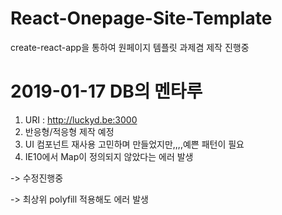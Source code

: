 # React-Onepage-Site-Template
create-react-app을 통하여 원페이지 템플릿 과제겸 제작 진행중

2019-01-17 DB의 멘타루
=============
 1. URI : http://luckyd.be:3000
 2. 반응형/적응형 제작 예정
 3. UI 컴포넌트 재사용 고민하며 만들었지만,,,,예쁜 패턴이 필요
 4. IE10에서 Map이 정의되지 않았다는 에러 발생 
 
 -> 수정진행중 
 
 -> 최상위 polyfill 적용해도 에러 발생
